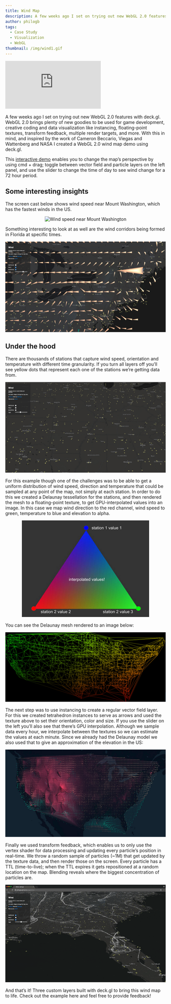```yaml
---
title: Wind Map
description: A few weeks ago I set on trying out new WebGL 2.0 features with deck.gl. WebGL 2.0 brings plenty of new goodies to be used for game development, creative coding and data visualization like instancing, floating-point textures, transform feedback, multiple render targets, and more. With this in mind, and inspired by the work of Cameron Beccario, Viegas and Wattenberg and NASA I created a WebGL 2.0 wind map demo using deck.gl.
author: philogb
tags:
  - Case Study
  - Visualization
  - WebGL
thumbnail: /img/wind1.gif
---
```


<div class="youtube-wrapper">
  <iframe src="https://www.youtube.com/embed/4qm_dO4nAk0" frameborder="0" allowfullscreen></iframe>
</div>

A few weeks ago I set on trying out new WebGL 2.0 features with deck.gl. WebGL 2.0 brings plenty of new goodies to be used for game development, creative coding and data visualization like instancing, floating-point textures, transform feedback, multiple render targets, and more. With this in mind, and inspired by the work of Cameron Beccario, Viegas and Wattenberg and NASA I created a WebGL 2.0 wind map demo using deck.gl.

This [interactive demo](http://philogb.github.io/page/wind/) enables you to change the map’s perspective by using cmd + drag; toggle between vector field and particle layers on the left panel, and use the slider to change the time of day to see wind change for a 72 hour period. 

Some interesting insights
-------
The screen cast below shows wind speed near Mount Washington, which has the fastest winds in the US.

<p align="center">
  <img alt="Wind speed near Mount Washington" src="../img/wind1.gif">
</p>

Something interesting to look at as well are the wind corridors being formed in Florida at specific times.

![Extreme wind corridors in Florida](../img/wind2.jpg)

Under the hood
-------
There are thousands of stations that capture wind speed, orientation and temperature with different time granularity. If you turn all layers off you’ll see yellow dots that represent each one of the stations we’re getting data from.

![Wind stations across the US](../img/wind4.jpg)

For this example though one of the challenges was to be able to get a uniform distribution of wind speed, direction and temperature that could be sampled at any point of the map, not simply at each station. In order to do this we created a Delaunay tessellation for the stations, and then rendered the mesh to a floating-point texture, to get GPU-interpolated values into an image. In this case we map wind direction to the red channel, wind speed to green, temperature to blue and elevation to alpha.

<p align="center">
  <img width="400" src="../img/wind5.jpg">
</p>

You can see the Delaunay mesh rendered to an image below:

![Delaunay triangulation layer](../img/wind6.jpg)

The next step was to use instancing to create a regular vector field layer. For this we created tetrahedron instances to serve as arrows and used the texture above to set their orientation, color and size. If you use the slider on the left you’ll also see that there’s GPU interpolation. Although we sample data every hour, we interpolate between the textures so we can estimate the values at each minute. Since we already had the Delaunay model we also used that to give an approximation of the elevation in the US:

![Vector field layer](../img/wind7.jpg)

Finally we used transform feedback, which enables us to only use the vertex shader for data processing and updating every particle’s position in real-time. We throw a random sample of particles (~1M) that get updated by the texture data, and then render those on the screen. Every particle has a TTL (time-to-live); when the TTL expires it gets repositioned at a random location on the map. Blending reveals where the biggest concentration of particles are.

<p align="center">
  <img alt="Particles" src="../img/wind3.gif">
</p>

And that’s it! Three custom layers built with deck.gl to bring this wind map to life. Check out the example here and feel free to provide feedback!
